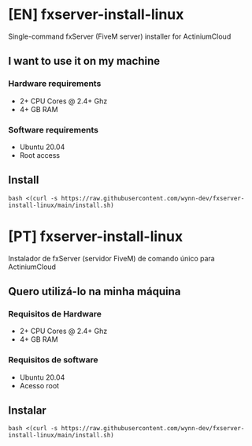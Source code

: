 # [EN] fxserver-install-linux

Single-command fxServer (FiveM server) installer for ActiniumCloud

## I want to use it on my machine

### Hardware requirements

<ul>
  <li>2+ CPU Cores @ 2.4+ Ghz</li>
  <li>4+ GB RAM</li>
</ul>

### Software requirements

<ul>
  <li>Ubuntu 20.04</li>
  <li>Root access</li>
</ul>

## Install

`bash <(curl -s https://raw.githubusercontent.com/wynn-dev/fxserver-install-linux/main/install.sh)`

# [PT] fxserver-install-linux

Instalador de fxServer (servidor FiveM) de comando único para ActiniumCloud

## Quero utilizá-lo na minha máquina

### Requisitos de Hardware

<ul>
  <li>2+ CPU Cores @ 2.4+ Ghz</li>
  <li>4+ GB RAM</li>
</ul>

### Requisitos de software

<ul>
  <li>Ubuntu 20.04</li>
  <li>Acesso root</li>
</ul>

## Instalar

`bash <(curl -s https://raw.githubusercontent.com/wynn-dev/fxserver-install-linux/main/install.sh)`
